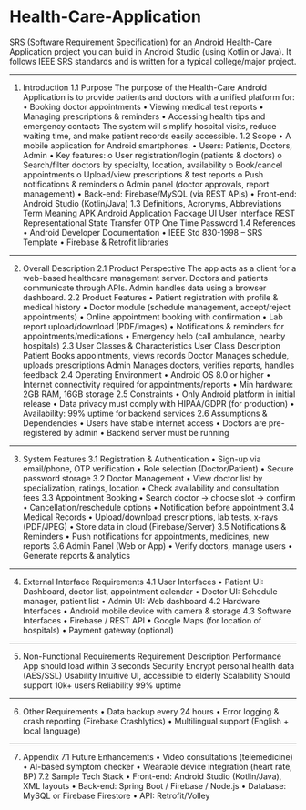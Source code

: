 # Health-Care-Application


SRS (Software Requirement Specification) for an Android Health-Care Application project you can build in Android Studio (using Kotlin or Java).
It follows IEEE SRS standards and is written for a typical college/major project.
________________________________________
1. Introduction
1.1 Purpose
The purpose of the Health-Care Android Application is to provide patients and doctors with a unified platform for:
•	Booking doctor appointments
•	Viewing medical test reports
•	Managing prescriptions & reminders
•	Accessing health tips and emergency contacts
The system will simplify hospital visits, reduce waiting time, and make patient records easily accessible.
1.2 Scope
•	A mobile application for Android smartphones.
•	Users: Patients, Doctors, Admin
•	Key features:
o	User registration/login (patients & doctors)
o	Search/filter doctors by specialty, location, availability
o	Book/cancel appointments
o	Upload/view prescriptions & test reports
o	Push notifications & reminders
o	Admin panel (doctor approvals, report management)
•	Back-end: Firebase/MySQL (via REST APIs)
•	Front-end: Android Studio (Kotlin/Java)
1.3 Definitions, Acronyms, Abbreviations
Term	Meaning
APK	Android Application Package
UI	User Interface
REST	Representational State Transfer
OTP	One Time Password
1.4 References
•	Android Developer Documentation
•	IEEE Std 830-1998 – SRS Template
•	Firebase & Retrofit libraries
________________________________________
2. Overall Description
2.1 Product Perspective
The app acts as a client for a web-based healthcare management server. Doctors and patients communicate through APIs. Admin handles data using a browser dashboard.
2.2 Product Features
•	Patient registration with profile & medical history
•	Doctor module (schedule management, accept/reject appointments)
•	Online appointment booking with confirmation
•	Lab report upload/download (PDF/images)
•	Notifications & reminders for appointments/medications
•	Emergency help (call ambulance, nearby hospitals)
2.3 User Classes & Characteristics
User Class	Description
Patient	Books appointments, views records
Doctor	Manages schedule, uploads prescriptions
Admin	Manages doctors, verifies reports, handles feedback
2.4 Operating Environment
•	Android OS 8.0 or higher
•	Internet connectivity required for appointments/reports
•	Min hardware: 2GB RAM, 16GB storage
2.5 Constraints
•	Only Android platform in initial release
•	Data privacy must comply with HIPAA/GDPR (for production)
•	Availability: 99% uptime for backend services
2.6 Assumptions & Dependencies
•	Users have stable internet access
•	Doctors are pre-registered by admin
•	Backend server must be running
________________________________________
3. System Features
3.1 Registration & Authentication
•	Sign-up via email/phone, OTP verification
•	Role selection (Doctor/Patient)
•	Secure password storage
3.2 Doctor Management
•	View doctor list by specialization, ratings, location
•	Check availability and consultation fees
3.3 Appointment Booking
•	Search doctor → choose slot → confirm
•	Cancellation/reschedule options
•	Notification before appointment
3.4 Medical Records
•	Upload/download prescriptions, lab tests, x-rays (PDF/JPEG)
•	Store data in cloud (Firebase/Server)
3.5 Notifications & Reminders
•	Push notifications for appointments, medicines, new reports
3.6 Admin Panel (Web or App)
•	Verify doctors, manage users
•	Generate reports & analytics
________________________________________
4. External Interface Requirements
4.1 User Interfaces
•	Patient UI: Dashboard, doctor list, appointment calendar
•	Doctor UI: Schedule manager, patient list
•	Admin UI: Web dashboard
4.2 Hardware Interfaces
•	Android mobile device with camera & storage
4.3 Software Interfaces
•	Firebase / REST API
•	Google Maps (for location of hospitals)
•	Payment gateway (optional)
________________________________________
5. Non-Functional Requirements
Requirement	Description
Performance	App should load within 3 seconds
Security	Encrypt personal health data (AES/SSL)
Usability	Intuitive UI, accessible to elderly
Scalability	Should support 10k+ users
Reliability	99% uptime
________________________________________
6. Other Requirements
•	Data backup every 24 hours
•	Error logging & crash reporting (Firebase Crashlytics)
•	Multilingual support (English + local language)
________________________________________
7. Appendix
7.1 Future Enhancements
•	Video consultations (telemedicine)
•	AI-based symptom checker
•	Wearable device integration (heart rate, BP)
7.2 Sample Tech Stack
•	Front-end: Android Studio (Kotlin/Java), XML layouts
•	Back-end: Spring Boot / Firebase / Node.js
•	Database: MySQL or Firebase Firestore
•	API: Retrofit/Volley
